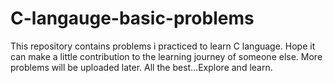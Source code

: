 # C-langauge-basic-problems
This repository contains problems i practiced to learn C language.
Hope it can make a little contribution to the learning journey of someone else.
More problems will be uploaded later.
All the best...Explore and learn.
